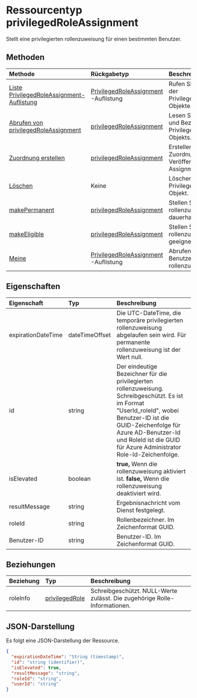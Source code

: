 # <a name="privilegedroleassignment-resource-type"></a>Ressourcentyp privilegedRoleAssignment

Stellt eine privilegierten rollenzuweisung für einen bestimmten Benutzer. 


## <a name="methods"></a>Methoden

| Methode           | Rückgabetyp    |Beschreibung|
|:---------------|:--------|:----------|
|[Liste PrivilegedRoleAssignment-Auflistung](../api/privilegedroleassignment_list.md) | [PrivilegedRoleAssignment](privilegedroleassignment.md) -Auflistung|Rufen Sie die Auflistung der PrivilegedRoleAssignment-Objekte.|
|[Abrufen von privilegedRoleAssignment](../api/privilegedroleassignment_get.md) | [privilegedRoleAssignment](privilegedroleassignment.md) |Lesen Sie Eigenschaften und Beziehungen des PrivilegedRoleAssignment-Objekts.|
|[Zuordnung erstellen](../api/privilegedroleassignment_post_privilegedroleassignments.md) |[privilegedRoleAssignment](privilegedroleassignment.md)| Erstellen Sie eine neue Zuordnung, indem Sie das Veröffentlichen in der Assignments-Auflistung.|
|[Löschen](../api/privilegedroleassignment_delete.md) | Keine |Löschen Sie PrivilegedRoleAssignment Objekt. |
|[makePermanent](../api/privilegedroleassignment_makepermanent.md)|[privilegedRoleAssignment](privilegedroleassignment.md)|Stellen Sie die rollenzuweisung als dauerhaft entfernt.|
|[makeEligible](../api/privilegedroleassignment_makeeligible.md)|[privilegedRoleAssignment](privilegedroleassignment.md)|Stellen Sie die rollenzuweisung als geeignet.|
|[Meine](../api/privilegedroleassignment_my.md)|[PrivilegedRoleAssignment](privilegedroleassignment.md) -Auflistung|Abrufen des aktuellen Benutzers privilegierten rollenzuweisungen.|

## <a name="properties"></a>Eigenschaften
| Eigenschaft     | Typ   |Beschreibung|
|:---------------|:--------|:----------|
|expirationDateTime|dateTimeOffset|Die UTC-DateTime, die temporäre privilegierten rollenzuweisung abgelaufen sein wird. Für permanente rollenzuweisung ist der Wert null.|
|id|string| Der eindeutige Bezeichner für die privilegierten rollenzuweisung. Schreibgeschützt. Es ist im Format "UserId_roleId", wobei Benutzer-ID ist die GUID-Zeichenfolge für Azure AD-Benutzer-Id und RoleId ist die GUID für Azure Administrator Role-Id-Zeichenfolge.|
|isElevated|boolean|**true,** Wenn die rollenzuweisung aktiviert ist. **false,** Wenn die rollenzuweisung deaktiviert wird.|
|resultMessage|string|Ergebnisnachricht vom Dienst festgelegt.|
|roleId|string|Rollenbezeichner. Im Zeichenformat GUID.|
|Benutzer-ID|string|Benutzer-ID. Im Zeichenformat GUID.|

## <a name="relationships"></a>Beziehungen
| Beziehung | Typ   |Beschreibung|
|:---------------|:--------|:----------|
|roleInfo|[privilegedRole](privilegedrole.md)| Schreibgeschützt. NULL-Werte zulässt. Die zugehörige Rolle-Informationen.|

## <a name="json-representation"></a>JSON-Darstellung

Es folgt eine JSON-Darstellung der Ressource.

<!-- {
  "blockType": "resource",
  "optionalProperties": [

  ],
  "@odata.type": "microsoft.graph.privilegedRoleAssignment"
}-->

```json
{
  "expirationDateTime": "String (timestamp)",
  "id": "string (identifier)",
  "isElevated": true,
  "resultMessage": "string",
  "roleId": "string",
  "userId": "string"
}

```

<!-- uuid: 8fcb5dbc-d5aa-4681-8e31-b001d5168d79
2015-10-25 14:57:30 UTC -->
<!-- {
  "type": "#page.annotation",
  "description": "privilegedRoleAssignment resource",
  "keywords": "",
  "section": "documentation",
  "tocPath": ""
}-->
